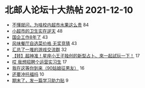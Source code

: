 # 北邮人论坛十大热帖 2021-12-10

- [不懂就问，为啥校内超市水果这么贵](https://bbs.byr.cn/article/Picture/3307819) 84
- [小超市的卫生实在逆天](https://bbs.byr.cn/article/Talking/6319767) 48
- [国企工作8年了](https://bbs.byr.cn/article/WorkLife/1177971) 43
- [风味餐厅自选菜价格 无奖竞猜](https://bbs.byr.cn/article/Food/517354) 43
- [汇总了一堆的游戏交流群](https://bbs.byr.cn/article/OnlineGame/49503) 32
- [【转】超神准！星座小王子独创的新型占卜、來一起試玩一下！](https://bbs.byr.cn/article/Constellations/326533) 17
- [哎 我想招聘个运营实习生](https://bbs.byr.cn/article/Guizhou/114918) 17
- [我在这等你到来（90姑娘征男友）](https://bbs.byr.cn/article/Friends/2011961) 16
- [还要冲托福吗](https://bbs.byr.cn/article/GoAbroad/381669) 10
- [期末了，发一篇学习助力贴](https://bbs.byr.cn/article/StudyShare/202655) 9


